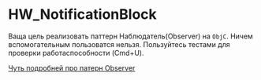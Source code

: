 HW_NotificationBlock
====================

Ваща цель реализовать паттерн Наблюдатель(Observer) на `ObjC`. Ничем вспомогательным пользоватся нельзя. Пользуйтесь тестами для проверки работаспособности (Cmd+U).

[Чуть подробней про патерн Observer](https://www.google.ru/webhp?sourceid=chrome-instant&ion=1&espv=2&ie=UTF-8#newwindow=1&q=pattern%20observer)
